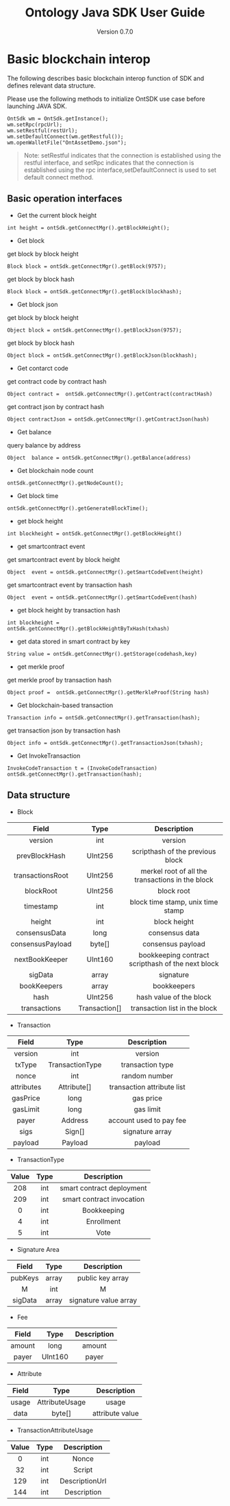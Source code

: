 <h1 align="center"> Ontology Java SDK User Guide </h1>
<p align="center" class="version">Version 0.7.0 </p>

# Basic blockchain interop


The following describes basic blockchain interop function of SDK and defines relevant data structure.

Please use the following methods to initialize OntSDK use case before launching JAVA SDK.


```
OntSdk wm = OntSdk.getInstance();
wm.setRpc(rpcUrl);
wm.setRestful(restUrl);
wm.setDefaultConnect(wm.getRestful());
wm.openWalletFile("OntAssetDemo.json");
```


> Note: setRestful indicates that the connection is established using the restful interface, and setRpc indicates that the connection is established using the rpc interface,setDefaultConnect is used to set default connect method.


## Basic operation interfaces


* Get the current block height


```
int height = ontSdk.getConnectMgr().getBlockHeight();
```


* Get block


get block by block height


```
Block block = ontSdk.getConnectMgr().getBlock(9757);
```


get block by block hash


```
Block block = ontSdk.getConnectMgr().getBlock(blockhash);
```


* Get block json


get block by block height

```
Object block = ontSdk.getConnectMgr().getBlockJson(9757);
```


get block by block hash


```
Object block = ontSdk.getConnectMgr().getBlockJson(blockhash);
```

* Get contarct code

get contract code by contract hash


```
Object contract =  ontSdk.getConnectMgr().getContract(contractHash)
```


get contract json  by contract hash


```
Object contractJson = ontSdk.getConnectMgr().getContractJson(hash)
```

* Get balance


query balance by address


```
Object  balance = ontSdk.getConnectMgr().getBalance(address)
```

* Get blockchain node count

```
ontSdk.getConnectMgr().getNodeCount();
```

* Get block time

```
ontSdk.getConnectMgr().getGenerateBlockTime();
```

* get block height

```
int blockheight = ontSdk.getConnectMgr().getBlockHeight()
```

* get smartcontract event

get smartcontract event by block height

```
Object  event = ontSdk.getConnectMgr().getSmartCodeEvent(height)
```

get smartcontract event by transaction hash

```
Object  event = ontSdk.getConnectMgr().getSmartCodeEvent(hash)
```

* get block height by transaction hash

```
int blockheight = ontSdk.getConnectMgr().getBlockHeightByTxHash(txhash)
```

* get data stored in smart contract by key

```
String value = ontSdk.getConnectMgr().getStorage(codehash,key)
```

* get merkle proof

get merkle proof by transaction hash

```
Object proof =  ontSdk.getConnectMgr().getMerkleProof(String hash)
```


* Get blockchain-based transaction

```
Transaction info = ontSdk.getConnectMgr().getTransaction(hash);
```

get transaction json by transaction hash

```
Object info = ontSdk.getConnectMgr().getTransactionJson(txhash);
```

* Get InvokeTransaction

```
InvokeCodeTransaction t = (InvokeCodeTransaction) ontSdk.getConnectMgr().getTransaction(hash);
```

## Data structure

* Block

| Field     |     Type |   Description   |
| :--------------: | :--------:| :------: |
|    version|   int|  version  |
|    prevBlockHash|   UInt256|  scripthash of the previous block|
|    transactionsRoot|   UInt256|  merkel root of all the transactions in the block|
|    blockRoot|   UInt256| block root|
|    timestamp|   int| block time stamp, unix time stamp|
|    height|   int|  block height |
|    consensusData|   long |  consensus data |
|    consensusPayload|   byte[] |  consensus payload |
|    nextBookKeeper|   UInt160 |  bookkeeping contract scripthash of the next block |
|    sigData|   array|  signature |
|    bookKeepers|   array|  bookkeepers |
|    hash|   UInt256 |  hash value of the block |
|    transactions|   Transaction[] |  transaction list in the block |


* Transaction

| Field     |     Type |   Description   |
| :--------------: | :--------:| :------: |
|    version|   int|  version  |
|    txType|   TransactionType|transaction type|
|    nonce|   int |  random number|
|    attributes|   Attribute[]|  transaction attribute list |
| gasPrice|  long |  gas price|
| gasLimit|  long |  gas limit|
|    payer|   Address |  account used to pay fee|
|    sigs|   Sign[]|   signature array  |
|    payload| Payload |  payload  |


* TransactionType

| Value     |     Type |   Description   |
| :--------------: | :--------:| :------: |
|    208|   int |  smart contract deployment |
|    209|   int | smart contract invocation |
|      0|   int |        Bookkeeping  |
|      4|   int |     Enrollment       |
|      5|   int |     Vote |

* Signature Area

| Field     |     Type |   Description   |
| :--------------: | :--------:| :------: |
|    pubKeys|   array |  public key array|
|    M|   int | M |
|    sigData|   array | signature value array |


* Fee

| Field     |     Type |   Description   |
| :--------------: | :--------:| :------: |
|    amount|   long|  amount|
|    payer|   UInt160 | payer |

* Attribute

| Field    |     Type |   Description   |
| :--------------: | :--------:| :------: |
|    usage |   AttributeUsage |  usage|
|    data|   byte[] | attribute value |


* TransactionAttributeUsage

| Value     |     Type |   Description   |
| :--------------: | :--------:| :------: |
|    0  |   int|  Nonce|
|    32 |   int | Script |
|    129|   int | DescriptionUrl |
|    144|   int | Description |
